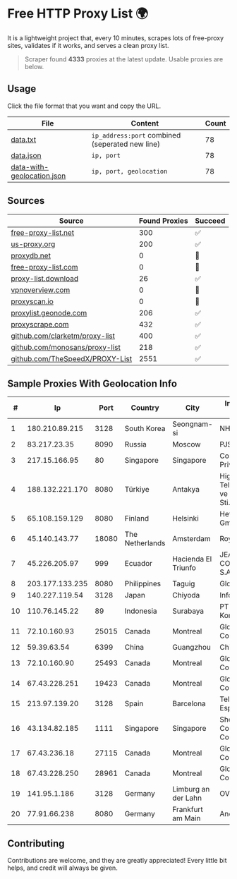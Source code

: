 
# Free HTTP Proxy List 🌍

It is a lightweight project that, every 10 minutes, scrapes lots of free-proxy sites, validates if it works, and serves a clean proxy list.


> Scraper found **4333** proxies at the latest update. Usable proxies are below.

## Usage

Click the file format that you want and copy the URL.


|File|Content|Count|
|----|-------|-----|
|[data.txt](https://raw.githubusercontent.com/themiralay/Proxy-List-World/master/data.txt)|`ip_address:port` combined (seperated new line)|78|
|[data.json](https://raw.githubusercontent.com/themiralay/Proxy-List-World/master/data.json)|`ip, port`|78|
|[data-with-geolocation.json](https://raw.githubusercontent.com/themiralay/Proxy-List-World/master/data-with-geolocation.json)|`ip, port, geolocation`|78|

## Sources

|Source|Found Proxies|Succeed|
|------|-------------|-------|
|[free-proxy-list.net](https://free-proxy-list.net)|300|✅|
|[us-proxy.org](https://www.us-proxy.org)|200|✅|
|[proxydb.net](http://proxydb.net)|0|🚫|
|[free-proxy-list.com](https://free-proxy-list.com/?page=&port=&type%5B%5D=http&type%5B%5D=https&up_time=0&search=Search)|0|🚫|
|[proxy-list.download](https://www.proxy-list.download/HTTP)|26|✅|
|[vpnoverview.com](https://vpnoverview.com/privacy/anonymous-browsing/free-proxy-servers)|0|🚫|
|[proxyscan.io](https://www.proxyscan.io)|0|🚫|
|[proxylist.geonode.com](https://proxylist.geonode.com/api/proxy-list?limit=300&page=1&sort_by=lastChecked&sort_type=desc&protocols=http,https)|206|✅|
|[proxyscrape.com](https://api.proxyscrape.com/v2/?request=displayproxies&protocol=http&timeout=10000&country=all&ssl=all&anonymity=all)|432|✅|
|[github.com/clarketm/proxy-list](https://raw.githubusercontent.com/clarketm/proxy-list/master/proxy-list-raw.txt)|400|✅|
|[github.com/monosans/proxy-list](https://raw.githubusercontent.com/monosans/proxy-list/main/proxies/http.txt)|218|✅|
|[github.com/TheSpeedX/PROXY-List](https://raw.githubusercontent.com/TheSpeedX/PROXY-List/master/http.txt)|2551|✅|


## Sample Proxies With Geolocation Info

|#|Ip|Port|Country|City|Internet Service Provider|
|-|--|----|-------|----|-------------------------|
|1|180.210.89.215|3128|South Korea|Seongnam-si|NHNCLOUD|
|2|83.217.23.35|8090|Russia|Moscow|PJSC Rostelecom|
|3|217.15.166.95|80|Singapore|Singapore|Contabo Asia Private Limited|
|4|188.132.221.170|8080|Türkiye|Antakya|High Speed Telekomunikasyon ve Hab. Hiz. Ltd. Sti.|
|5|65.108.159.129|8080|Finland|Helsinki|Hetzner Online GmbH|
|6|45.140.143.77|18080|The Netherlands|Amsterdam|RoyaleHosting BV|
|7|45.226.205.97|999|Ecuador|Hacienda El Triunfo|JEA.PC COMUNICACIONES S.A.|
|8|203.177.133.235|8080|Philippines|Taguig|Globe Telecom|
|9|140.227.119.54|3128|Japan|Chiyoda|InfoSphere|
|10|110.76.145.22|89|Indonesia|Surabaya|PT Pika Media Komunika|
|11|72.10.160.93|25015|Canada|Montreal|GloboTech Communications|
|12|59.39.63.54|6399|China|Guangzhou|Chinanet|
|13|72.10.160.90|25493|Canada|Montreal|GloboTech Communications|
|14|67.43.228.251|19423|Canada|Montreal|GloboTech Communications|
|15|213.97.139.20|3128|Spain|Barcelona|Telefonica de Espana SAU|
|16|43.134.82.185|1111|Singapore|Singapore|Shenzhen Tencent Computer Systems Company Limited|
|17|67.43.236.18|27115|Canada|Montreal|GloboTech Communications|
|18|67.43.228.250|28961|Canada|Montreal|GloboTech Communications|
|19|141.95.1.186|3128|Germany|Limburg an der Lahn|OVH SAS|
|20|77.91.66.238|8080|Germany|Frankfurt am Main|Andrii Hrosh|



## Contributing

Contributions are welcome, and they are greatly appreciated! Every
little bit helps, and credit will always be given.

